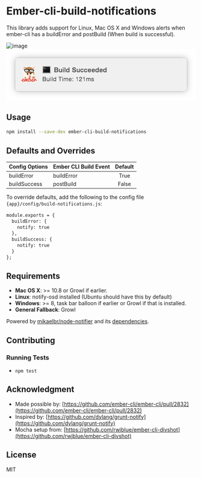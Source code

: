 # Ember-cli-build-notifications

This library adds support for Linux, Mac OS X and Windows alerts when ember-cli has a buildError and postBuild (When build is successful).

![image](example.png)
![image](build_success_example.png)

## Usage

```bash
npm install --save-dev ember-cli-build-notifications
```

## Defaults and Overrides

| Config Options | Ember CLI Build Event | Default |
| -------------- |:----------------------|:-------:|
| buildError     | buildError            | True    |
| buildSuccess   | postBuild             | False   |

To override defaults, add the following to the config file `{app}/config/build-notifications.js`:

```
module.exports = {
  buildError: {
    notify: true
  },
  buildSuccess: {
    notify: true
  }
};
```


## Requirements

- **Mac OS X**: >= 10.8 or Growl if earlier.
- **Linux**: notify-osd installed (Ubuntu should have this by default)
- **Windows**: >= 8, task bar balloon if earlier or Growl if that is installed.
- **General Fallback**: Growl

Powered by [mikaelbr/node-notifier](https://github.com/mikaelbr/node-notifier) and its [dependencies](https://github.com/mikaelbr/node-notifier#thanks-to-oss).

## Contributing

### Running Tests

* `npm test`

## Acknowledgment

* Made possible by: [https://github.com/ember-cli/ember-cli/pull/2832](https://github.com/ember-cli/ember-cli/pull/2832)
* Inspired by: [https://github.com/dylang/grunt-notify](https://github.com/dylang/grunt-notify)
* Mocha setup from: [https://github.com/rwjblue/ember-cli-divshot](https://github.com/rwjblue/ember-cli-divshot)

## License

MIT
